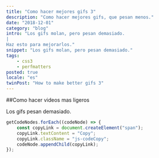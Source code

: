 ```yaml
---
title: "Como hacer mejores gifs 3"
description: "Como hacer mejores gifs, que pesan menos."
date: "2018-12-01"
category: "blog"
intro: "Los gifs molan, pero pesan demasiado.
|
Haz esto para mejorarlos."
snippet: "Los gifs molan, pero pesan demasiado."
tags:
    - css3
    - perfmatters
posted: true
locale: "es"
twinPost: "How to make better gifs 3"
---
```


##Como hacer videos mas ligeros

Los gifs pesan demasiado.

```javascript
getCodeNodes.forEach((codeNode) => {
    const copyLink = document.createElement("span");
    copyLink.textContent = "Copy";
    copyLink.className = "js-codeCopy";
    codeNode.appendChild(copyLink);
});
```